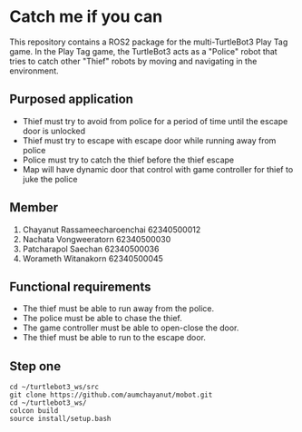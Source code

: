 # Catch me if you can
This repository contains a ROS2 package for the multi-TurtleBot3 Play Tag game. In the Play Tag game, the TurtleBot3 acts as a "Police" robot that tries to catch other "Thief" robots by moving and navigating in the environment.

## Purposed application
- Thief must try to avoid from police for a period of time until the escape door is unlocked
- Thief must try to escape with escape door while running away from police
- Police must try to catch the thief before the thief escape
- Map will have dynamic door that control with game controller for thief to juke the police

## Member
1. Chayanut Rassameecharoenchai 62340500012
2. Nachata Vongweeratorn 62340500030
3. Patcharapol Saechan 62340500036
4. Worameth Witanakorn 62340500045

## Functional requirements
- The thief must be able to run away from the police.
- The police must be able to chase the thief.
- The game controller must be able to open-close the door.
- The thief must be able to run to the escape door.

## Step one

```
cd ~/turtlebot3_ws/src
git clone https://github.com/aumchayanut/mobot.git
cd ~/turtlebot3_ws/
colcon build
source install/setup.bash
```
